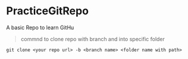 # PracticeGitRepo
A basic Repo to learn GitHu


> commnd to clone repo with branch and into specific folder

```git
git clone <your repo url> -b <branch name> <folder name with path>
```

